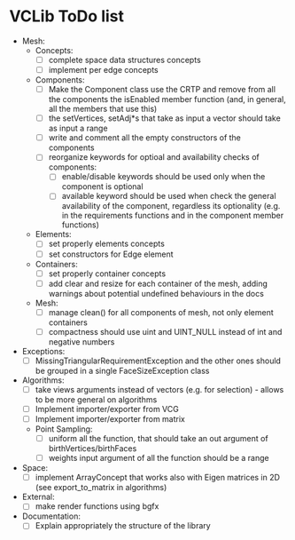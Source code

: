 # VCLib ToDo list

- Mesh:
  - Concepts:
    - [ ] complete space data structures concepts
    - [ ] implement per edge concepts
  - Components:
    - [ ] Make the Component class use the CRTP and remove from all the components the isEnabled member function 
          (and, in general, all the members that use this)
    - [ ] the setVertices, setAdj*s that take as input a vector should take as input a range
    - [ ] write and comment all the empty constructors of the components
    - [ ] reorganize keywords for optioal and availability checks of components:
      - [ ] enable/disable keywords should be used only when the component is optional
      - [ ] available keyword should be used when check the general availability of the component, regardless its optionality
            (e.g. in the requirements functions and in the component member functions)
  - Elements:
    - [ ] set properly elements concepts
    - [ ] set constructors for Edge element
  - Containers:
    - [ ] set properly container concepts
    - [ ] add clear and resize for each container of the mesh, adding warnings about potential undefined behaviours in the docs
  - Mesh:
    - [ ] manage clean() for all components of mesh, not only element containers
    - [ ] compactness should use uint and UINT_NULL instead of int and negative numbers 
- Exceptions:
  - [ ] MissingTriangularRequirementException and the other ones should be grouped in a single FaceSizeException class
- Algorithms:
  - [ ] take views arguments instead of vectors (e.g. for selection) - allows to be more general on algorithms
  - [ ] Implement importer/exporter from VCG
  - [ ] Implement importer/exporter from matrix
  - Point Sampling:
    - [ ] uniform all the function, that should take an out argument of birthVertices/birthFaces
    - [ ] weights input argument of all the function should be a range
- Space:
  - [ ] implement ArrayConcept that works also with Eigen matrices in 2D (see export_to_matrix in algorithms)
- External:
  - [ ] make render functions using bgfx
- Documentation:
  - [ ] Explain appropriately the structure of the library
